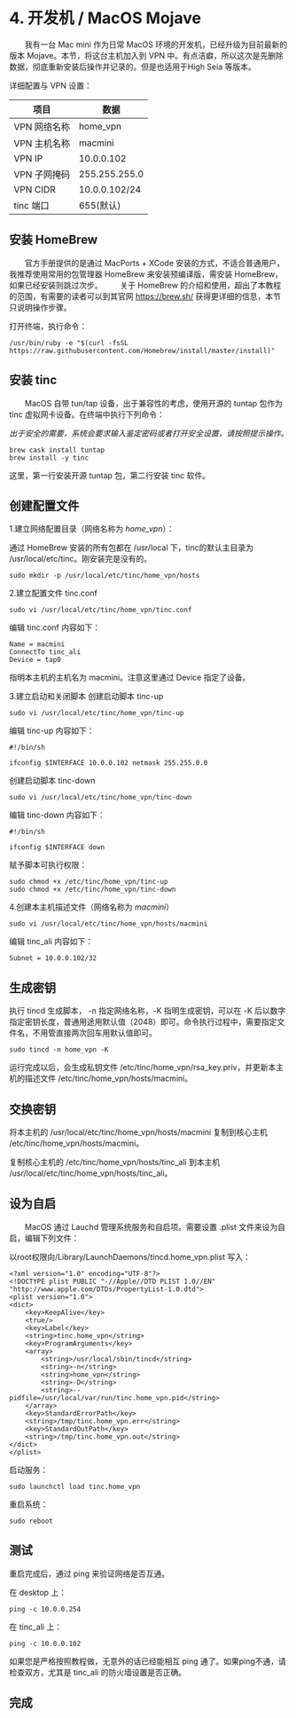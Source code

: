 # 4. 开发机 / MacOS Mojave

　　我有一台 Mac mini 作为日常 MacOS 环境的开发机，已经升级为目前最新的版本 Mojave。本节，将这台主机加入到 VPN 中。有点洁癖，所以这次是先删除数据，彻底重新安装后操作并记录的。但是也适用于High Seia 等版本。



详细配置与 VPN 设置：

| 项目         | 数据            |
| --------   | -----   |
| VPN 网络名称 | home_vpn        |
| VPN 主机名称 | macmini        |
| VPN IP       | 10.0.0.102      |
| VPN 子网掩码 | 255.255.255.0   |
| VPN CIDR     | 10.0.0.102/24   |
| tinc 端口    | 655(默认)       |


## 安装 HomeBrew　　
　　官方手册提供的是通过 MacPorts + XCode 安装的方式，不适合普通用户，我推荐使用常用的包管理器 HomeBrew 来安装预编译版，需安装 HomeBrew，如果已经安装则跳过次步。
　　关于 HomeBrew 的介绍和使用，超出了本教程的范围，有需要的读者可以到其官网 https://brew.sh/ 获得更详细的信息，本节只说明操作步骤。



打开终端，执行命令：

```
/usr/bin/ruby -e "$(curl -fsSL https://raw.githubusercontent.com/Homebrew/install/master/install)"
```



## 安装 tinc

　　MacOS 自带 tun/tap 设备，出于兼容性的考虑，使用开源的 tuntap 包作为 tinc 虚拟网卡设备。在终端中执行下列命令：



*出于安全的需要，系统会要求输入鉴定密码或者打开安全设置，请按照提示操作。*

```
brew cask install tuntap
brew install -y tinc
```
这里，第一行安装开源 tuntap 包，第二行安装 tinc 软件。



## 创建配置文件

1.建立网络配置目录（网络名称为 *home_vpn*）：

通过 HomeBrew 安装的所有包都在 /usr/local 下，tinc的默认主目录为 /usr/local/etc/tinc。刚安装完是没有的。

```
sudo mkdir -p /usr/local/etc/tinc/home_vpn/hosts
```



2.建立配置文件 tinc.conf

```
sudo vi /usr/local/etc/tinc/home_vpn/tinc.conf
```

编辑 tinc.conf 内容如下：

```
Name = macmini
ConnectTo tinc_ali
Device = tap0
```

指明本主机的主机名为 macmini。注意这里通过 Device 指定了设备。



3.建立启动和关闭脚本
创建启动脚本 tinc-up

```
sudo vi /usr/local/etc/tinc/home_vpn/tinc-up
```

编辑 tinc-up 内容如下：

```
#!/bin/sh

ifconfig $INTERFACE 10.0.0.102 netmask 255.255.0.0
```

创建启动脚本 tinc-down

```
sudo vi /usr/local/etc/tinc/home_vpn/tinc-down
```

编辑 tinc-down 内容如下：

```
#!/bin/sh

ifconfig $INTERFACE down
```

赋予脚本可执行权限：

```
sudo chmod +x /etc/tinc/home_vpn/tinc-up
sudo chmod +x /etc/tinc/home_vpn/tinc-down
```



4.创建本主机描述文件（网络名称为 *macmini*）

```
sudo vi /usr/local/etc/tinc/home_vpn/hosts/macmini
```

编辑 tinc_ali 内容如下：

```
Subnet = 10.0.0.102/32
```



## 生成密钥

执行 tincd 生成脚本， -n 指定网络名称，-K 指明生成密钥，可以在 -K 后以数字指定密钥长度，普通用途用默认值（2048）即可。命令执行过程中，需要指定文件名，不用管直接两次回车用默认值即可。

```
sudo tincd -n home_vpn -K
```

运行完成以后，会生成私钥文件 /etc/tinc/home_vpn/rsa_key.priv，并更新本主机的描述文件 /etc/tinc/home_vpn/hosts/macmini。



## 交换密钥

将本主机的 /usr/local/etc/tinc/home_vpn/hosts/macmini 复制到核心主机 /etc/tinc/home_vpn/hosts/macmini。

复制核心主机的 /etc/tinc/home_vpn/hosts/tinc_ali 到本主机 /usr/local/etc/tinc/home_vpn/hosts/tinc_ali。



## 设为自启

　　MacOS 通过 Lauchd 管理系统服务和自启项。需要设置 .plist 文件来设为自启，编辑下列文件：



以root权限向/Library/LaunchDaemons/tincd.home_vpn.plist 写入：



```
<?xml version="1.0" encoding="UTF-8"?>
<!DOCTYPE plist PUBLIC "-//Apple//DTD PLIST 1.0//EN" "http://www.apple.com/DTDs/PropertyList-1.0.dtd">
<plist version="1.0">
<dict>
    <key>KeepAlive</key>
    <true/>
    <key>Label</key>
    <string>tinc.home_vpn</string>
    <key>ProgramArguments</key>
    <array>
        <string>/usr/local/sbin/tincd</string>
        <string>-n</string>
        <string>home_vpn</string>
        <string>-D</string>
        <string>--pidfile=/usr/local/var/run/tinc.home_vpn.pid</string>
    </array>
    <key>StandardErrorPath</key>
    <string>/tmp/tinc.home_vpn.err</string>
    <key>StandardOutPath</key>
    <string>/tmp/tinc.home_vpn.out</string>
</dict>
</plist>
```

启动服务：

```
sudo launchctl load tinc.home_vpn
```

重启系统：

```
sudo reboot
```



## 测试

重启完成后，通过 ping 来验证网络是否互通。

在 desktop 上：

```
ping -c 10.0.0.254
```

在 tinc_ali 上：

```
ping -c 10.0.0.102
```

如果您是严格按照教程做，无意外的话已经能相互 ping 通了。如果ping不通，请检查双方，尤其是 tinc_ali 的防火墙设置是否正确。



## 完成

　　
